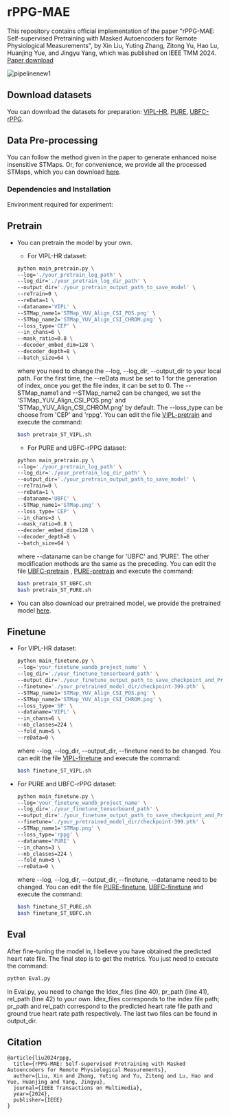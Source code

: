 # rPPG-MAE

This repository contains official implementation of the paper "rPPG-MAE: Self-supervised Pretraining with Masked Autoencoders for Remote Physiological Measurements", by Xin Liu, Yuting Zhang, Zitong Yu, Hao Lu, Huanjing Yue, and Jingyu Yang, which was published on IEEE TMM 2024.  [Paper download](https://arxiv.org/abs/2306.02301)

![pipelinenew1](https://github.com/keke-nice/rPPG-MAE/assets/83239988/0403c8eb-c2e6-4503-8824-74295720edc1)

## Download datasets

You can download the datasets for preparation: [VIPL-HR](https://vipl.ict.ac.cn/resources/databases/201811/t20181129_32716.html), [PURE](https://www.tu-ilmenau.de/en/university/departments/department-of-computer-science-and-automation/profile/institutes-and-groups/institute-of-computer-and-systems-engineering/group-for-neuroinformatics-and-cognitive-robotics/data-sets-code/pulse-rate-detection-dataset-pure), [UBFC-rPPG](https://sites.google.com/view/ybenezeth/ubfcrppg).

## Data Pre-processing

You can follow the method given in the paper to generate enhanced noise insensitive STMaps. Or, for convenience, we provide all the processed STMaps, which you can download [here](https://github.com/keke-nice/rPPG-MAE/blob/main/Data/get_STMap.txt). 

### Dependencies and Installation

Environment required for experiment:



## Pretrain

- You can pretrain the model by your own.

  - For VIPL-HR dataset:

  ```sh
  python main_pretrain.py \ 
  --log='./your_pretrain_log_path' \
  --log_dir='./your_pretrain_log_dir_path' \
  --output_dir='./your_pretrain_output_path_to_save_model' \
  --reTrain=0 \
  --reData=1 \
  --dataname='VIPL' \
  --STMap_name1='STMap_YUV_Align_CSI_POS.png' \
  --STMap_name2='STMap_YUV_Align_CSI_CHROM.png' \
  --loss_type='CEP' \
  --in_chans=6 \
  --mask_ratio=0.8 \
  --decoder_embed_dim=128 \
  --decoder_depth=8 \
  --batch_size=64 \
  ```

  where you need to change the --log, --log_dir, --output_dir to your local path. For the first time, the --reData must be set to 1 for the generation of index, once you get the file index, it can be set to 0. The  --STMap_name1 and  --STMap_name2 can be changed, we set the 'STMap_YUV_Align_CSI_POS.png' and 'STMap_YUV_Align_CSI_CHROM.png' by default. The --loss_type can be choose from 'CEP' and 'rppg'. You can edit the file [VIPL-pretrain](https://github.com/keke-nice/rPPG-MAE/blob/main/pretrain_ST_VIPL.sh) and execute the command:

  ```sh
  bash pretrain_ST_VIPL.sh
  ```

  - For PURE and UBFC-rPPG dataset:

  ```sh
  python main_pretrain.py \ 
  --log='./your_pretrain_log_path' \
  --log_dir='./your_pretrain_log_dir_path' \
  --output_dir='./your_pretrain_output_path_to_save_model' \
  --reTrain=0 \
  --reData=1 \
  --dataname='UBFC' \
  --STMap_name1='STMap.png' \
  --loss_type='CEP' \
  --in_chans=3 \
  --mask_ratio=0.8 \
  --decoder_embed_dim=128 \
  --decoder_depth=8 \
  --batch_size=64 \
  ```

  where --dataname can be change for 'UBFC' and 'PURE'. The other modification methods are the same as the preceding. You can edit the file [UBFC-pretrain](https://github.com/keke-nice/rPPG-MAE/blob/main/pretrain_ST_UBFC.sh) , [PURE-pretrain](https://github.com/keke-nice/rPPG-MAE/blob/main/pretrain_ST_PURE.sh) and execute the command:

  ```sh
  bash pretrain_ST_UBFC.sh
  bash pretrain_ST_PURE.sh
  ```

- You can also download our pretrained model, we provide the pretrained model [here](https://github.com/keke-nice/rPPG-MAE/tree/main/pretrained_model).

## Finetune

- For VIPL-HR dataset:

  ```sh
  python main_finetune.py \
  --log='your_finetune_wandb_project_name' \
  --log_dir='./your_finetune_tensorboard_path' \
  --output_dir='./your_finetune_output_path_to_save_checkpoint_and_Predicted_HR'\
  --finetune='./your_pretrained_model_dir/checkpoint-399.pth' \
  --STMap_name1='STMap_YUV_Align_CSI_POS.png' \
  --STMap_name2='STMap_YUV_Align_CSI_CHROM.png' \
  --loss_type='SP' \
  --dataname='VIPL' \
  --in_chans=6 \
  --nb_classes=224 \
  --fold_num=5 \
  --reData=0 \
  ```

  where --log, --log_dir, --output_dir, --finetune need to be changed. You can edit the file [VIPL-finetune](https://github.com/keke-nice/rPPG-MAE/blob/main/finetune_ST_VIPL.sh) and execute the command:

  ```sh
  bash finetune_ST_VIPL.sh
  ```

- For PURE and UBFC-rPPG dataset:

  ```sh
  python main_finetune.py \
  --log='your_finetune_wandb_project_name' \
  --log_dir='./your_finetune_tensorboard_path' \
  --output_dir='./your_finetune_output_path_to_save_checkpoint_and_Predicted_HR' \
  --finetune='./your_pretrained_model_dir/checkpoint-399.pth' \
  --STMap_name1='STMap.png' \
  --loss_type='rppg' \
  --dataname='PURE' \
  --in_chans=3 \
  --nb_classes=224 \
  --fold_num=5 \
  --reData=0 \
  ```

  where --log, --log_dir, --output_dir, --finetune, --dataname need to be changed. You can edit the file [PURE-finetune](https://github.com/keke-nice/rPPG-MAE/blob/main/finetune_ST_PURE.sh), [UBFC-finetune](https://github.com/keke-nice/rPPG-MAE/blob/main/finetune_ST_UBFC.sh) and execute the command:

  ```sh
  bash finetune_ST_PURE.sh
  bash finetune_ST_UBFC.sh
  ```

## Eval

After fine-tuning the model in, I believe you have obtained the predicted heart rate file. The final step is to get the metrics. You just need to execute the command:

```sh
python Eval.py
```

In Eval.py, you need to change the Idex_files (line 40), pr_path (line 41), rel_path (line 42) to your own. Idex_files corresponds to the index file path; pr_path and rel_path correspond to the predicted heart rate file path and ground true heart rate path respectively. The last two files can be found in output_dir.

## Citation

```
@article{liu2024rppg,
  title={rPPG-MAE: Self-supervised Pretraining with Masked Autoencoders for Remote Physiological Measurements},
  author={Liu, Xin and Zhang, Yuting and Yu, Zitong and Lu, Hao and Yue, Huanjing and Yang, Jingyu},
  journal={IEEE Transactions on Multimedia},
  year={2024},
  publisher={IEEE}
}
```

